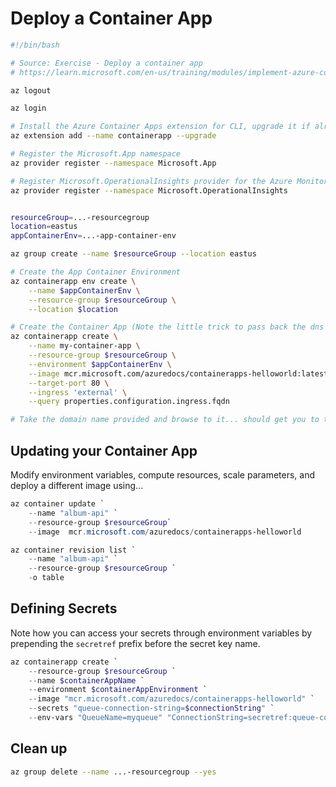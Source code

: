 # Deploy a Container App

```bash
#!/bin/bash

# Source: Exercise - Deploy a container app
# https://learn.microsoft.com/en-us/training/modules/implement-azure-container-apps/3-exercise-deploy-app

az logout

az login

# Install the Azure Container Apps extension for CLI, upgrade it if already installed...
az extension add --name containerapp --upgrade

# Register the Microsoft.App namespace
az provider register --namespace Microsoft.App

# Register Microsoft.OperationalInsights provider for the Azure Monitor Log Analytics workspace
az provider register --namespace Microsoft.OperationalInsights


resourceGroup=...-resourcegroup
location=eastus
appContainerEnv=...-app-container-env

az group create --name $resourceGroup --location eastus

# Create the App Container Environment
az containerapp env create \
    --name $appContainerEnv \
    --resource-group $resourceGroup \
    --location $location

# Create the Container App (Note the little trick to pass back the dns name)
az containerapp create \
    --name my-container-app \
    --resource-group $resourceGroup \
    --environment $appContainerEnv \
    --image mcr.microsoft.com/azuredocs/containerapps-helloworld:latest \
    --target-port 80 \
    --ingress 'external' \
    --query properties.configuration.ingress.fqdn

# Take the domain name provided and browse to it... should get you to the welcome page!
```

## Updating your Container App

Modify environment variables, compute resources, scale parameters, and deploy a different image using...

```PowerShell
az container update `
    --name "album-api" `
    --resource-group $resourceGroup`
    --image  mcr.microsoft.com/azuredocs/containerapps-helloworld
```

```PowerShell
az container revision list `
    --name "album-api" `
    --resource-group $resourceGroup `
    -o table
```

## Defining Secrets

Note how you can access your secrets through environment variables by prepending the `secretref` prefix before the secret key name.

```PowerShell
az containerapp create `
    --resource-group $resourceGroup `
    --name $containerAppName `
    --environment $containerAppEnvironment `
    --image "mcr.microsoft.com/azuredocs/containerapps-helloworld" `
    --secrets "queue-connection-string=$connectionString" `
    --env-vars "QueueName=myqueue" "ConnectionString=secretref:queue-connection-string"
```

## Clean up

```bash
az group delete --name ...-resourcegroup --yes
```